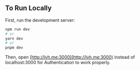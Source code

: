 ## To Run Locally 

First, run the development server:

```bash
npm run dev
# or
yarn dev
# or
pnpm dev
```

Then, open [http://lvh.me:3000](http://lvh.me:3000) instead of localhost:3000 for Authentication to work properly. 


